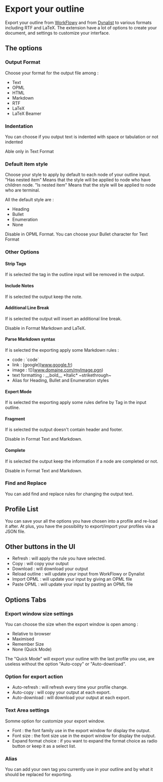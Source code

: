 Export your outline
===================
Export your outline from [WorkFlowy](https://www.workflowy.com) and from [Dynalist](https://www.dynalist.io) to various formats including RTF and LaTeX.
The extension have a lot of options to create your document, and settings to customize your interface.


The options
------------


### Output Format 
Choose your format for the output file among :
 - Text
 - OPML
 - HTML
 - Markdown
 - RTF
 - LaTeX
 - LaTeX Beamer
 
### Indentation
You can choose if you output text is indented with space or tabulation or not indented


Able only in Text Format
 
### Default item style
Choose your style to apply by default to each node of your outline input.
"Has nested item" Means that the style will be applied to node who have children node.
"Is nested item" Means that the style will be applied to node who are terminal.


All the default style are :
- Heading
- Bullet
- Enumeration
- None


Disable in OPML Format.
You can choose your Bullet character for Text Format


### Other Options


#### Strip Tags
If is selected the tag in the outline input will be removed in the output.


#### Include Notes
If is selected the output keep the note.


#### Additional Line Break
If is selected the output will insert an additional line break.


Disable in Format Markdown and LaTeX.


#### Parse Markdown syntax
If is selected the exporting apply some Markdown rules :
 - code : \`code\`
 - link : \[google](www.google.fr)
 - image : !\[](www.domaine.com/myImage.pgn)
 - text formatting : \_\_bold\_\_ \*Italic\* \~strikethrough\~
 - Alias for Heading, Bullet and Enumeration styles


#### Expert Mode
If is selected the exporting apply some rules define by Tag in the input outline.


#### Fragment
If is selected the output doesn't contain header and footer.


Disable in Format Text and Markdown.


#### Complete
If is selected the output keep the information if a node are completed or not.


Disable in Format Text and Markdown.


### Find and Replace
You can add find and replace rules for changing the output text.


Profile List
------------
You can save your all the options you have chosen into a profile and re-load it after.
At plus, you have the possibility to export/import your profiles via a JSON file. 


Other buttons in the UI
-----------------------
- Refresh : will apply the rule you have selected.
- Copy : will copy your output
- Download : will download your output
- Reload outline : will update your input from WorkFlowy or Dynalist
- Import OPML : will update your input by giving an OPML file
- Paste OPML : will update your input by pasting an OPML file




Options Tabs
-------------
### Export window size settings
You can choose the size when the export window is open among :
- Relative to browser
- Maximised
- Remember Size
- None (Quick Mode)


The "Quick Mode" will export your outline with the last profile you use, are useless without the option "Auto-copy" or "Auto-download".




### Option for export action
- Auto-refresh : will refresh every time your profile change.
- Auto-copy : will copy your output at each export.
- Auto-download : will download your output at each export.


### Text Area settings
Somme option for customize your export window.
- Font : the font family use in the export window for display the output.
- Font size : the font size use in the export window for display the output.
- Expand format choice : if you want to expand the format choice as radio button or keep it as a select list.


### Alias
You can add your own tag you currently use in your outline and by what it should be replaced for exporting.
